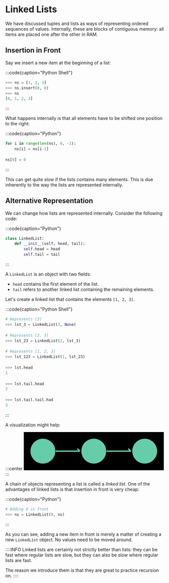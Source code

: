 # Linked Lists

We have discussed tuples and lists as ways of representing ordered sequences of values.
Internally, these are blocks of contiguous memory: all items are placed one after the other in RAM.

## Insertion in Front

Say we insert a new item at the beginning of a list:

:::code{caption="Python Shell"}

```python
>>> ns = [1, 2, 3]
>>> ns.insert(0, 0)
>>> ns
[0, 1, 2, 3]
```

:::

What happens internally is that all elements have to be shifted one position to the right:

:::code{caption="Python"}

```python
for i in range(len(ns), 0, -1):
    ns[i] = ns[i-1]

ns[0] = 0
```

:::

This can get quite slow if the lists contains many elements.
This is due inherently to the way the lists are represented internally.

## Alternative Representation

We can change how lists are represented internally.
Consider the following code:

:::code{caption="Python"}

```python
class LinkedList:
    def __init__(self, head, tail):
        self.head = head
        self.tail = tail
```

:::

A `LinkedList` is an object with two fields:

* `head` contains the first element of the list.
* `tail` refers to another linked list containing the remaining elements.

Let's create a linked list that contains the elements `[1, 2, 3]`.

:::code{caption="Python Shell"}

```python
# Represents [3]
>>> lst_3 = LinkedList(3, None)

# Represents [2, 3]
>>> lst_23 = LinkedList(2, lst_3)

# Represents [1, 2, 3]
>>> lst_123 = LinkedList(1, lst_23)

>>> lst.head
1

>>> lst.tail.head
2

>>> lst.tail.tail.had
3
```

:::

A visualization might help:

:::center
![Linked List](image-linked-lists.svg)
:::

A chain of objects representing a list is called a *linked list*.
One of the advantages of linked lists is that insertion in front is very cheap:

:::code{caption="Python"}

```python
# Adding 0 in front
>>> ns = LinkedList(0, ns)
```

:::

As you can see, adding a new item in front is merely a matter of creating a new `LinkedList` object.
No values need to be moved around.

::::INFO
Linked lists are certainly not strictly better than lists: they can be fast where regular lists are slow, but they can also be slow where regular lists are fast.

The reason we introduce them is that they are great to practice recursion on.
::::
